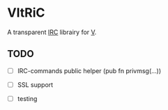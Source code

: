 # VItRiC

A transparent [IRC](https://en.wikipedia.org/wiki/Internet_Relay_Chat) librairy for [V](https://vlang.io/).

## TODO
- [ ] IRC-commands public helper (pub fn privmsg(...))
- [ ] SSL support
- [ ] testing

